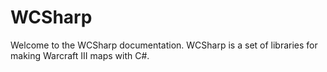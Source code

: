# WCSharp

Welcome to the WCSharp documentation. WCSharp is a set of libraries for making Warcraft III maps with C#.

